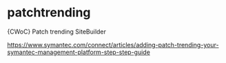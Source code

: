patchtrending
=============

{CWoC} Patch trending SiteBuilder

https://www.symantec.com/connect/articles/adding-patch-trending-your-symantec-management-platform-step-step-guide
